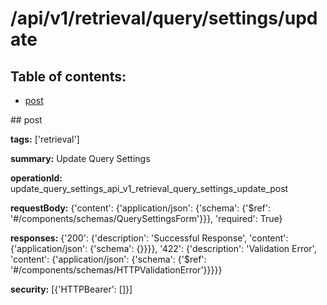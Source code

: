 # /api/v1/retrieval/query/settings/update

## Table of contents:
- [post](#post)

<a name="post" />
## post

**tags:** ['retrieval']

**summary:** Update Query Settings

**operationId:** update_query_settings_api_v1_retrieval_query_settings_update_post

**requestBody:** {'content': {'application/json': {'schema': {'$ref': '#/components/schemas/QuerySettingsForm'}}}, 'required': True}

**responses:** {'200': {'description': 'Successful Response', 'content': {'application/json': {'schema': {}}}}, '422': {'description': 'Validation Error', 'content': {'application/json': {'schema': {'$ref': '#/components/schemas/HTTPValidationError'}}}}}

**security:** [{'HTTPBearer': []}]

